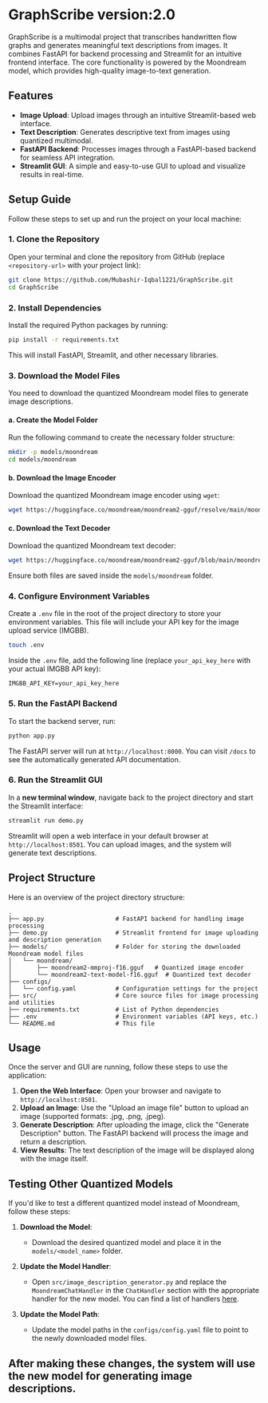 # GraphScribe version:2.0

GraphScribe is a multimodal project that transcribes handwritten flow graphs and generates meaningful text descriptions from images. It combines FastAPI for backend processing and Streamlit for an intuitive frontend interface. The core functionality is powered by the Moondream model, which provides high-quality image-to-text generation.

## Features

- **Image Upload**: Upload images through an intuitive Streamlit-based web interface.
- **Text Description**: Generates descriptive text from images using quantized multimodal.
- **FastAPI Backend**: Processes images through a FastAPI-based backend for seamless API integration.
- **Streamlit GUI**: A simple and easy-to-use GUI to upload and visualize results in real-time.

## Setup Guide

Follow these steps to set up and run the project on your local machine:

### 1. Clone the Repository

Open your terminal and clone the repository from GitHub (replace `<repository-url>` with your project link):

```bash
git clone https://github.com/Mubashir-Iqbal1221/GraphScribe.git
cd GraphScribe
```

### 2. Install Dependencies

Install the required Python packages by running:

```bash
pip install -r requirements.txt
```

This will install FastAPI, Streamlit, and other necessary libraries.

### 3. Download the Model Files

You need to download the quantized Moondream model files to generate image descriptions.

#### a. Create the Model Folder

Run the following command to create the necessary folder structure:

```bash
mkdir -p models/moondream
cd models/moondream
```

#### b. Download the Image Encoder

Download the quantized Moondream image encoder using `wget`:

```bash
wget https://huggingface.co/moondream/moondream2-gguf/resolve/main/moondream2-mmproj-f16.gguf
```

#### c. Download the Text Decoder

Download the quantized Moondream text decoder:

```bash
wget https://huggingface.co/moondream/moondream2-gguf/blob/main/moondream2-text-model-f16.gguf
```

Ensure both files are saved inside the `models/moondream` folder.

### 4. Configure Environment Variables

Create a `.env` file in the root of the project directory to store your environment variables. This file will include your API key for the image upload service (IMGBB).

```bash
touch .env
```

Inside the `.env` file, add the following line (replace `your_api_key_here` with your actual IMGBB API key):

```
IMGBB_API_KEY=your_api_key_here
```

### 5. Run the FastAPI Backend

To start the backend server, run:

```bash
python app.py
```

The FastAPI server will run at `http://localhost:8000`. You can visit `/docs` to see the automatically generated API documentation.

### 6. Run the Streamlit GUI

In a **new terminal window**, navigate back to the project directory and start the Streamlit interface:

```bash
streamlit run demo.py
```

Streamlit will open a web interface in your default browser at `http://localhost:8501`. You can upload images, and the system will generate text descriptions.

## Project Structure

Here is an overview of the project directory structure:

```
.
├── app.py                    # FastAPI backend for handling image processing
├── demo.py                   # Streamlit frontend for image uploading and description generation
├── models/                   # Folder for storing the downloaded Moondream model files
│   └── moondream/            
│       ├── moondream2-mmproj-f16.gguf   # Quantized image encoder
│       └── moondream2-text-model-f16.gguf  # Quantized text decoder
├── configs/                  
│   └── config.yaml           # Configuration settings for the project
├── src/                      # Core source files for image processing and utilities
├── requirements.txt          # List of Python dependencies
├── .env                      # Environment variables (API keys, etc.)
└── README.md                 # This file
```

## Usage

Once the server and GUI are running, follow these steps to use the application:

1. **Open the Web Interface**: Open your browser and navigate to `http://localhost:8501`.
2. **Upload an Image**: Use the "Upload an image file" button to upload an image (supported formats: .jpg, .png, .jpeg).
3. **Generate Description**: After uploading the image, click the "Generate Description" button. The FastAPI backend will process the image and return a description.
4. **View Results**: The text description of the image will be displayed along with the image itself.

## Testing Other Quantized Models

If you'd like to test a different quantized model instead of Moondream, follow these steps:

1. **Download the Model**: 
   - Download the desired quantized model and place it in the `models/<model_name>` folder.

2. **Update the Model Handler**:
   - Open `src/image_description_generator.py` and replace the `MoondreamChatHandler` in the `ChatHandler` section with the appropriate handler for the new model. You can find a list of handlers [here](https://github.com/abetlen/llama-cpp-python?tab=readme-ov-file#multi-modal-models).

3. **Update the Model Path**:
   - Update the model paths in the `configs/config.yaml` file to point to the newly downloaded model files.

After making these changes, the system will use the new model for generating image descriptions.
---
